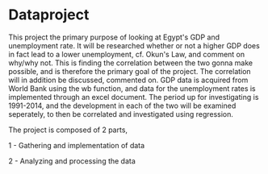 # Dataproject

This project the primary purpose of looking at Egypt's GDP and unemployment rate. It will be researched whether or not a higher GDP does in fact lead to a lower unemployment, cf. Okun's Law, and comment on why/why not. This is finding the correlation between the two gonna make possible, and is therefore the primary goal of the project. The correlation will in addition be discussed, commented on. GDP data is acquired from World Bank using the wb function, and data for the unemployment rates is implemented through an excel document. The period up for investigating is 1991-2014, and the development in each of the two will be examined seperately, to then be correlated and investigated using regression.

The project is composed of 2 parts, 

  1 - Gathering and implementation of data
  
  2 - Analyzing and processing the data


